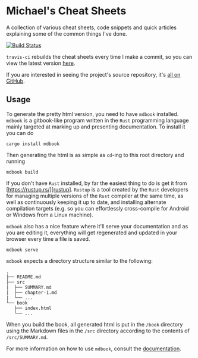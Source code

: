 Michael's Cheat Sheets
======================

A collection of various cheat sheets, code snippets and quick articles
explaining some of the common things I've done.

[![Build Status](https://travis-ci.org/Michael-F-Bryan/cheat-sheets.svg?branch=master)](https://travis-ci.org/Michael-F-Bryan/cheat-sheets)

`travis-ci` rebuilds the cheat sheets every time I make a commit, so you can
view the latest version [here][site].

If you are interested in seeing the project's source repository, it's
[all on GitHub][repo].

Usage
-----

To generate the pretty html version, you need to have `mdbook` installed.
`mdbook` is a gitbook-like program written in the `Rust` programming language
mainly targeted at marking up and presenting documentation. To install it you
can do

    cargo install mdbook

Then generating the html is as simple as `cd`-ing to this root directory and
running

    mdbook build

If you don't have `Rust` installed, by far the easiest thing to do is get it
from [https://rustup.rs/][rustup]. `Rustup` is a tool created by the `Rust`
developers for managing multiple versions of the `Rust` compiler at the same
time, as well as continuously keeping it up to date, and installing alternate
compilation targets (e.g. so you can effortlessly cross-compile for Android or
Windows from a Linux machine).

`mdbook` also has a nice feature where it'll serve your documentation and as
you are editing it, everything will get regenerated and updated in your browser
every time a file is saved.

    mdbook serve

`mdbook` expects a directory structure similar to the following:

    .
    ├── README.md
    ├── src
    |  ├── SUMMARY.md
    |  ├── chapter-1.md
    |  └── ...
    └── book
       ├── index.html
       └── ...

When you build the book, all generated html is put in the `/book` directory
using the Markdown files in the `/src` directory according to the contents of
`/src/SUMMARY.md`.

For more information on how to use `mdbook`, consult the
[documentation][mdbook].


[mdbook]: http://azerupi.github.io/mdBook/README.html
[rustup]: https://rustup.rs/
[repo]: https://github.com/Michael-F-Bryan/cheat-sheets
[site]: https://michael-f-bryan.github.io/cheat-sheets/
